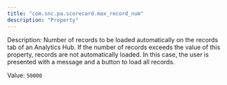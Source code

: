 ```yaml
---
title: "com.snc.pa.scorecard.max_record_num"
description: "Property"
---
```


Description: Number of records to be loaded automatically on the records tab of an Analytics Hub. If the number of records exceeds the value of this property, records are not automatically loaded. In this case, the user is presented with a message and a button to load all records.

Value: `50000`